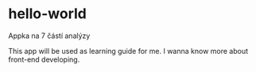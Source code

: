 # hello-world
Appka na 7 částí analýzy

This app will be used as learning guide for me. I wanna know more about front-end developing.
